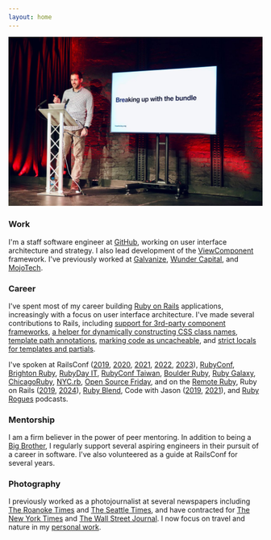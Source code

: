 ```yaml
---
layout: home
---
```


![Joel standing on a stage next to a TV on a stand with a presentation slide that says "Breaking up with the bundle"](/img/about/speaking.jpg)

### Work

I'm a staff software engineer at [GitHub](https://github.com/joelhawksley), working on user interface architecture and strategy. I also lead development of the [ViewComponent](https://github.com/github/view_component) framework. I've previously worked at [Galvanize](https://www.galvanize.com/), [Wunder Capital](https://www.wundercapital.com), and [MojoTech](https://www.mojotech.com).

### Career

I've spent most of my career building [Ruby on Rails](https://rubyonrails.org/) applications, increasingly with a focus on user interface architecture. I've made several contributions to Rails, including [support for 3rd-party component frameworks](https://github.com/rails/rails/pull/36388), [a helper for dynamically constructing CSS class names](https://github.com/rails/rails/pull/37918), [template path annotations](https://github.com/rails/rails/pull/38848), [marking code as uncacheable](https://github.com/rails/rails/pull/42365), and [strict locals for templates and partials](https://github.com/rails/rails/pull/45602).

I've spoken at RailsConf ([2019](https://youtu.be/y5Z5a6QdA-M), [2020](https://youtu.be/YVYRus_2KZM), [2021](https://www.youtube.com/watch?v=QoetqsBCsbE), [2022](https://www.youtube.com/watch?v=21QG19Zy_g0), [2023](https://www.youtube.com/watch?v=4j2zlvE_Yj8&t=271s)), [RubyConf](https://www.youtube.com/watch?v=vynyFGOZOZ8), [Brighton Ruby](https://brightonruby.com/2022/breaking-up-with-the-bundle-joel-hawksley/), [RubyDay IT](https://www.youtube.com/watch?v=CyN1pdmBCtc), [RubyConf Taiwan](https://www.youtube.com/watch?v=MGAs0QALAiM), [Boulder Ruby](https://boulder-ruby.org/), [Ruby Galaxy](https://rubygalaxy.io/talks), [ChicagoRuby](https://chicagoruby.org), [NYC.rb](https://www.meetup.com/NYC-rb/events/jghpgsydcdbmb/), [Open Source Friday](https://www.youtube.com/watch?v=v-mrsmxVy5U), and on the [Remote Ruby](https://remoteruby.transistor.fm/125), Ruby on Rails ([2019](https://5by5.tv/rubyonrails/276), [2024](https://www.therubyonrailspodcast.com/519)), [Ruby Blend](https://radiopublic.com/the-ruby-blend-WDewaV/s1!9aab9), Code with Jason ([2019](https://www.codewithjason.com/podcast/9478227-088-viewcomponent-with-joel-hawksley-of-github/), [2021](https://www.codewithjason.com/podcast/9936046-130-viewcomponent-with-joel-hawksley-staff-engineer-at-github/)), and [Ruby Rogues](https://devchat.tv/ruby-rogues/rr-461-rethinking-the-view-layer-with-components-with-joel-hawksley/) podcasts.

### Mentorship

I am a firm believer in the power of peer mentoring. In addition to being a [Big Brother](https://biglittlecolorado.org/), I regularly support several aspiring engineers in their pursuit of a career in software. I've also volunteered as a guide at RailsConf for several years.

### Photography

I previously worked as a photojournalist at several newspapers including [The Roanoke Times](https://roanoke.com/) and [The Seattle Times](https://www.seattletimes.com/), and have contracted for [The New York Times](https://www.nytimes.com) and [The Wall Street Journal](https://www.wsj.com). I now focus on travel and nature in my [personal work](https://www.hawksleyvisuals.com).
